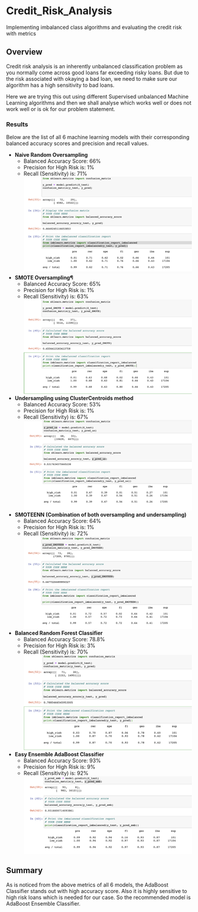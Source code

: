 # Credit_Risk_Analysis
Implementing imbalanced class algorithms and evaluating the credit risk with metrics

## Overview
Credit risk analysis is an inherently unbalanced classification problem as you normally come across good loans far exceeding risky loans. But due to the risk associated with okaying a bad loan, we need to make sure our algorithm has a high sensitivity to bad loans.

Here we are trying this out using different Supervised unbalanced Machine Learning algorithms and then we shall analyse which works well or does not work well or is ok for our problem statement.

### Results
Below are the list of all 6 machine learning models with their corresponding balanced accuracy scores and precision and recall values.

* **Naive Random Oversampling**
    * Balanced Accuracy Score: 66%
    * Precision for High Risk is: 1%
    * Recall (Sensitivity) is: 71%\
![Random Oversampling](https://github.com/sag7221/Credit_Risk_Analysis/blob/main/images/Random_Oversampling.png)
* **SMOTE Oversampling¶**
    * Balanced Accuracy Score: 65%
    * Precision for High Risk is: 1%
    * Recall (Sensitivity) is: 63%\
![SMOTE Oversampling](https://github.com/sag7221/Credit_Risk_Analysis/blob/main/images/SMOTE_Oversampling.png)
* **Undersampling using ClusterCentroids method**
    * Balanced Accuracy Score: 53%
    * Precision for High Risk is: 1%
    * Recall (Sensitivity) is: 67%\
![ Undersampling with Cluster_Centroids](https://github.com/sag7221/Credit_Risk_Analysis/blob/main/images/Cluster_Centroids.png)
* **SMOTEENN (Combination of both oversampling and undersampling)**
    * Balanced Accuracy Score: 64%
    * Precision for High Risk is: 1%
    * Recall (Sensitivity) is: 72%\
![ SMOTEENN](https://github.com/sag7221/Credit_Risk_Analysis/blob/main/images/Combination_SMOTEEN.png)
* **Balanced Random Forest Classifier**
    * Balanced Accuracy Score: 78.8%
    * Precision for High Risk is: 3%
    * Recall (Sensitivity) is: 70%\
![ Random_Forest_Classifier](https://github.com/sag7221/Credit_Risk_Analysis/blob/main/images/Random_Forest_Classifier.png)
* **Easy Ensemble AdaBoost Classifier**
    * Balanced Accuracy Score: 93%
    * Precision for High Risk is: 9%
    * Recall (Sensitivity) is: 92%\
![ AdaBoost Classifier](https://github.com/sag7221/Credit_Risk_Analysis/blob/main/images/AdaBoost_Classifier.png)

## Summary
As is noticed from the above metrics of all 6 models, the AdaBoost Classifier stands out with high accuracy score. Also it is highly sensitive to high risk loans which is needed for our case.
So the recommended model is AdaBoost Ensemble Classifier. 



